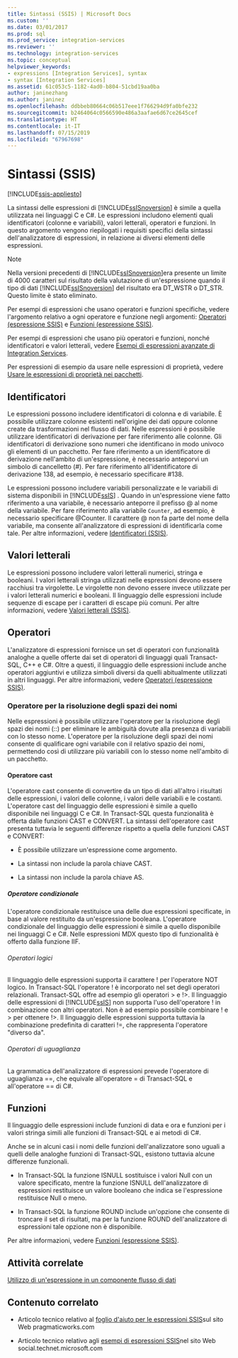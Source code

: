 ```yaml
---
title: Sintassi (SSIS) | Microsoft Docs
ms.custom: ''
ms.date: 03/01/2017
ms.prod: sql
ms.prod_service: integration-services
ms.reviewer: ''
ms.technology: integration-services
ms.topic: conceptual
helpviewer_keywords:
- expressions [Integration Services], syntax
- syntax [Integration Services]
ms.assetid: 61c053c5-1182-4ad0-b804-51cbd19aa0ba
author: janinezhang
ms.author: janinez
ms.openlocfilehash: ddbbeb80664c06b517eee1f766294d9fa0bfe232
ms.sourcegitcommit: b2464064c0566590e486a3aafae6d67ce2645cef
ms.translationtype: HT
ms.contentlocale: it-IT
ms.lasthandoff: 07/15/2019
ms.locfileid: "67967698"
---
```

# <a name="syntax-ssis"></a>Sintassi (SSIS)

[!INCLUDE[ssis-appliesto](../../includes/ssis-appliesto-ssvrpluslinux-asdb-asdw-xxx.md)]


  La sintassi delle espressioni di [!INCLUDE[ssISnoversion](../../includes/ssisnoversion-md.md)] è simile a quella utilizzata nei linguaggi C e C#. Le espressioni includono elementi quali identificatori (colonne e variabili), valori letterali, operatori e funzioni. In questo argomento vengono riepilogati i requisiti specifici della sintassi dell'analizzatore di espressioni, in relazione ai diversi elementi delle espressioni.  
  
> [!NOTE]  
>  Nella versioni precedenti di [!INCLUDE[ssISnoversion](../../includes/ssisnoversion-md.md)]era presente un limite di 4000 caratteri sul risultato della valutazione di un'espressione quando il tipo di dati [!INCLUDE[ssISnoversion](../../includes/ssisnoversion-md.md)] del risultato era DT_WSTR o DT_STR. Questo limite è stato eliminato.  
  
 Per esempi di espressioni che usano operatori e funzioni specifiche, vedere l'argomento relativo a ogni operatore e funzione negli argomenti: [Operatori &#40;espressione SSIS&#41;](../../integration-services/expressions/operators-ssis-expression.md) e [Funzioni &#40;espressione SSIS&#41;](../../integration-services/expressions/functions-ssis-expression.md).  
  
 Per esempi di espressioni che usano più operatori e funzioni, nonché identificatori e valori letterali, vedere [Esempi di espressioni avanzate di Integration Services](../../integration-services/expressions/examples-of-advanced-integration-services-expressions.md).  
  
 Per espressioni di esempio da usare nelle espressioni di proprietà, vedere [Usare le espressioni di proprietà nei pacchetti](../../integration-services/expressions/use-property-expressions-in-packages.md).  
  
## <a name="identifiers"></a>Identificatori  
 Le espressioni possono includere identificatori di colonna e di variabile. È possibile utilizzare colonne esistenti nell'origine dei dati oppure colonne create da trasformazioni nel flusso di dati. Nelle espressioni è possibile utilizzare identificatori di derivazione per fare riferimento alle colonne. Gli identificatori di derivazione sono numeri che identificano in modo univoco gli elementi di un pacchetto. Per fare riferimento a un identificatore di derivazione nell'ambito di un'espressione, è necessario anteporvi un simbolo di cancelletto (#). Per fare riferimento all'identificatore di derivazione 138, ad esempio, è necessario specificare #138.  
  
 Le espressioni possono includere variabili personalizzate e le variabili di sistema disponibili in [!INCLUDE[ssIS](../../includes/ssis-md.md)] . Quando in un'espressione viene fatto riferimento a una variabile, è necessario anteporre il prefisso \@ al nome della variabile. Per fare riferimento alla variabile `Counter`, ad esempio, è necessario specificare \@Counter. Il carattere \@ non fa parte del nome della variabile, ma consente all'analizzatore di espressioni di identificarla come tale. Per altre informazioni, vedere [Identificatori &#40;SSIS&#41;](../../integration-services/expressions/identifiers-ssis.md).  
  
## <a name="literals"></a>Valori letterali  
 Le espressioni possono includere valori letterali numerici, stringa e booleani. I valori letterali stringa utilizzati nelle espressioni devono essere racchiusi tra virgolette. Le virgolette non devono essere invece utilizzate per i valori letterali numerici e booleani. Il linguaggio delle espressioni include sequenze di escape per i caratteri di escape più comuni. Per altre informazioni, vedere [Valori letterali &#40;SSIS&#41;](../../integration-services/expressions/numeric-string-and-boolean-literals.md).  
  
## <a name="operators"></a>Operatori  
 L'analizzatore di espressioni fornisce un set di operatori con funzionalità analoghe a quelle offerte dai set di operatori di linguaggi quali Transact-SQL, C++ e C#. Oltre a questi, il linguaggio delle espressioni include anche operatori aggiuntivi e utilizza simboli diversi da quelli abitualmente utilizzati in altri linguaggi. Per altre informazioni, vedere [Operatori &#40;espressione SSIS&#41;](../../integration-services/expressions/operators-ssis-expression.md).  
  
### <a name="namespace-resolution-operator"></a>Operatore per la risoluzione degli spazi dei nomi  
 Nelle espressioni è possibile utilizzare l'operatore per la risoluzione degli spazi dei nomi (::) per eliminare le ambiguità dovute alla presenza di variabili con lo stesso nome. L'operatore per la risoluzione degli spazi dei nomi consente di qualificare ogni variabile con il relativo spazio dei nomi, permettendo così di utilizzare più variabili con lo stesso nome nell'ambito di un pacchetto.  
  
#### <a name="cast-operator"></a>Operatore cast  
 L'operatore cast consente di convertire da un tipo di dati all'altro i risultati delle espressioni, i valori delle colonne, i valori delle variabili e le costanti. L'operatore cast del linguaggio delle espressioni è simile a quello disponibile nei linguaggi C e C#. In Transact-SQL questa funzionalità è offerta dalle funzioni CAST e CONVERT. La sintassi dell'operatore cast presenta tuttavia le seguenti differenze rispetto a quella delle funzioni CAST e CONVERT:  
  
-   È possibile utilizzare un'espressione come argomento.  
  
-   La sintassi non include la parola chiave CAST.  
  
-   La sintassi non include la parola chiave AS.  
  
##### <a name="conditional-operator"></a>Operatore condizionale  
 L'operatore condizionale restituisce una delle due espressioni specificate, in base al valore restituito da un'espressione booleana. L'operatore condizionale del linguaggio delle espressioni è simile a quello disponibile nei linguaggi C e C#. Nelle espressioni MDX questo tipo di funzionalità è offerto dalla funzione IIF.  
  
###### <a name="logical-operators"></a>Operatori logici  
 Il linguaggio delle espressioni supporta il carattere ! per l'operatore NOT logico. In Transact-SQL l'operatore ! è incorporato nel set degli operatori relazionali. Transact-SQL offre ad esempio gli operatori > e !>. Il linguaggio delle espressioni di [!INCLUDE[ssIS](../../includes/ssis-md.md)] non supporta l'uso dell'operatore ! in combinazione con altri operatori. Non è ad esempio possibile combinare ! e > per ottenere !>. Il linguaggio delle espressioni supporta tuttavia la combinazione predefinita di caratteri !=, che rappresenta l'operatore "diverso da".  
  
###### <a name="equality-operators"></a>Operatori di uguaglianza  
 La grammatica dell'analizzatore di espressioni prevede l'operatore di uguaglianza ==, che equivale all'operatore = di Transact-SQL e all'operatore == di C#.  
  
## <a name="functions"></a>Funzioni  
 Il linguaggio delle espressioni include funzioni di data e ora e funzioni per i valori stringa simili alle funzioni di Transact-SQL e ai metodi di C#.  
  
 Anche se in alcuni casi i nomi delle funzioni dell'analizzatore sono uguali a quelli delle analoghe funzioni di Transact-SQL, esistono tuttavia alcune differenze funzionali.  
  
-   In Transact-SQL la funzione ISNULL sostituisce i valori Null con un valore specificato, mentre la funzione ISNULL dell'analizzatore di espressioni restituisce un valore booleano che indica se l'espressione restituisce Null o meno.  
  
-   In Transact-SQL la funzione ROUND include un'opzione che consente di troncare il set di risultati, ma per la funzione ROUND dell'analizzatore di espressioni tale opzione non è disponibile.  
  
 Per altre informazioni, vedere [Funzioni &#40;espressione SSIS&#41;](../../integration-services/expressions/functions-ssis-expression.md).  
  
## <a name="related-tasks"></a>Attività correlate  
 [Utilizzo di un'espressione in un componente flusso di dati](https://msdn.microsoft.com/library/9181b998-d24a-41fb-bb3c-14eee34f910d)  
  
## <a name="related-content"></a>Contenuto correlato  
  
-   Articolo tecnico relativo al [foglio d'aiuto per le espressioni SSIS](https://go.microsoft.com/fwlink/?LinkId=746575)sul sito Web pragmaticworks.com  
  
-   Articolo tecnico relativo agli [esempi di espressioni SSIS](https://go.microsoft.com/fwlink/?LinkId=220761)nel sito Web social.technet.microsoft.com  
  
  
